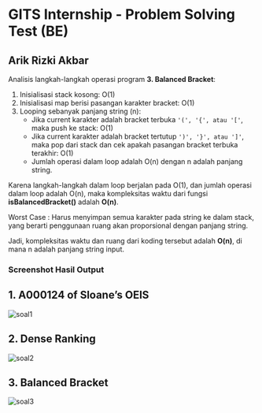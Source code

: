 # GITS Internship - Problem Solving Test (BE)

## Arik Rizki Akbar

Analisis langkah-langkah operasi program **3. Balanced Bracket**:

1. Inisialisasi stack kosong: O(1)
2. Inisialisasi map berisi pasangan karakter bracket: O(1)
3. Looping sebanyak panjang string (n):
    - Jika current karakter adalah bracket terbuka ``` '(', '{', atau '[' ```, maka push ke stack: O(1)
    - Jika current karakter adalah bracket tertutup ``` ')', '}', atau ']' ```, maka pop dari stack dan cek apakah pasangan bracket terbuka terakhir: O(1)
    - Jumlah operasi dalam loop adalah O(n) dengan n adalah panjang string.
      
Karena langkah-langkah dalam loop berjalan pada O(1), dan jumlah operasi dalam loop adalah O(n), maka kompleksitas waktu dari fungsi **isBalancedBracket()** adalah **O(n)**.

Worst Case : Harus menyimpan semua karakter pada string ke dalam stack, yang berarti penggunaan ruang akan proporsional dengan panjang string.

Jadi, kompleksitas waktu dan ruang dari koding tersebut adalah **O(n)**, di mana n adalah panjang string input.

### Screenshot Hasil Output

## 1. A000124 of Sloane’s OEIS
   ![soal1](https://github.com/arik147/gits-be/assets/99251032/2a101ae3-9efe-403a-b921-de0db905959c)

## 2. Dense Ranking
   ![soal2](https://github.com/arik147/gits-be/assets/99251032/b57fb1a3-ef79-4e11-b5b5-98ed8be2797e)

## 3. Balanced Bracket
   ![soal3](https://github.com/arik147/gits-be/assets/99251032/d1bfd13f-c967-4f52-b688-ebe36ebd04e7)
